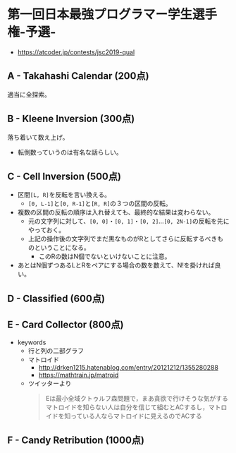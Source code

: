# 第一回日本最強プログラマー学生選手権-予選-
* https://atcoder.jp/contests/jsc2019-qual

## A - Takahashi Calendar (200点)
適当に全探索。


## B - Kleene Inversion (300点)
落ち着いて数え上げ。
* 転倒数っていうのは有名な話らしい。


## C - Cell Inversion (500点)
* 区間`[L, R]`を反転を言い換える。
  - `[0, L-1]`と`[0, R-1]`と`[R, R]`の３つの区間の反転。
* 複数の区間の反転の順序は入れ替えても、最終的な結果は変わらない。
  - 元の文字列に対して、`[0, 0]`・`[0, 1]`・`[0, 2]`…`[0, 2N-1]`の反転を先にやっておく。
  - 上記の操作後の文字列でまだ黒なものがRとしてさらに反転するべきものということになる。
    - このRの数はN個でないといけないことに注意。
* あとはN個ずつあるLとRをペアにする場合の数を数えて、N!を掛ければ良い。


## D - Classified (600点)


## E - Card Collector (800点)
* keywords
  - 行と列の二部グラフ
  - マトロイド
    - http://drken1215.hatenablog.com/entry/20121212/1355280288
    - https://mathtrain.jp/matroid
  - ツイッターより
    > Eは最小全域クトゥルフ森問題で，まあ貪欲で行けそうな気がする
    > マトロイドを知らない人は自分を信じて組むとACするし，マトロイドを知っている人ならマトロイドに見えるのでACする


## F - Candy Retribution (1000点)
